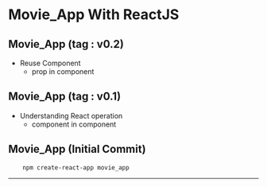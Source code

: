 # Movie_App With ReactJS

## Movie_App (tag : v0.2)
- Reuse Component
    - prop in component

## Movie_App (tag : v0.1)
- Understanding React operation
    - component in component

## Movie_App (Initial Commit)
```
    npm create-react-app movie_app
```
---
